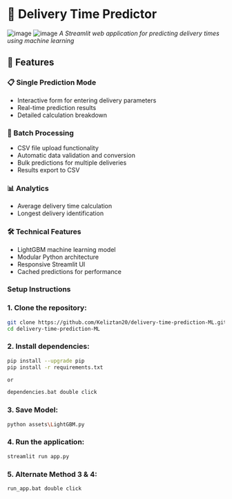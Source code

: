 # 🚚 Delivery Time Predictor

![image](https://github.com/user-attachments/assets/db4706d8-4d5c-4564-aa72-08abdb378ce3) ![image](https://github.com/user-attachments/assets/60f0f4f0-bee3-4f03-92ba-bd9842ffc333)
*A Streamlit web application for predicting delivery times using machine learning*

## 🌟 Features

### 📋 Single Prediction Mode
- Interactive form for entering delivery parameters
- Real-time prediction results
- Detailed calculation breakdown

### 📁 Batch Processing
- CSV file upload functionality
- Automatic data validation and conversion
- Bulk predictions for multiple deliveries
- Results export to CSV

### 📊 Analytics
- Average delivery time calculation
- Longest delivery identification

### 🛠️ Technical Features
- LightGBM machine learning model
- Modular Python architecture
- Responsive Streamlit UI
- Cached predictions for performance

### Setup Instructions
### 1. Clone the repository:

```bash
git clone https://github.com/Keliztan20/delivery-time-prediction-ML.git
cd delivery-time-prediction-ML
```

### 2. Install dependencies:

```bash
pip install --upgrade pip
pip install -r requirements.txt

or

dependencies.bat double click
```
### 3. Save Model:

```bash
python assets\LightGBM.py
```

### 4. Run the application:

```bash
streamlit run app.py
```
### 5. Alternate Method 3 & 4:

```bash
run_app.bat double click
```

